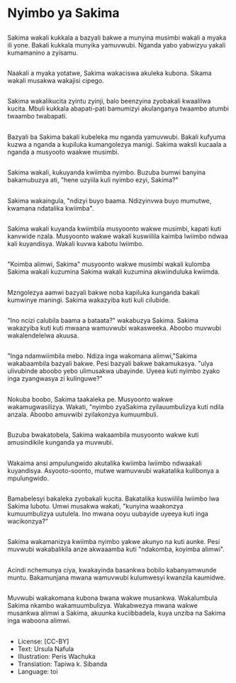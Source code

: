 # Nyimbo ya Sakima

##
Sakima wakali kukkala a bazyali bakwe a munyina musimbi wakali a myaka ili yone. Bakali kukkala munyika yamuvwubi. Nganda yabo yabwizyu yakali kumamanino a zyisamu.

##
Naakali a myaka yotatwe, Sakima wakaciswa akuleka kubona. Sikama wakali musakwa wakajisi cipego.

##
Sakima wakalikucita zyintu zyinji, balo beenzyina zyobakali kwaalilwa kucita. Mbuli kukkala abapati-pati bamumizyi akulanganya twaambo atumbi twaambo twabapati.

##
Bazyali ba Sakima bakali kubeleka mu nganda yamuvwubi. Bakali kufyuma kuzwa a nganda a kupiluka kumangolezya manigi. Sakima waksli kucaala a nganda a musyooto waakwe musimbi.

##
Sakima wakali, kukuyanda kwiimba nyimbo. Buzuba bumwi banyina bakamubuzya ati, "hene uzyiila kuli nyimbo ezyi, Sakima?"

##
Sakima wakaingula, "ndizyi buyo baama. Ndizyinvwa buyo mumutwe, kwamana ndatalika kwiimba".

##
Sakima wakali kuyanda kwiimbila musyoonto wakwe musimbi, kapati kuti kanvwide nzala. Musyoonto wakwe wakali kuswiilila kaimba lwiimbo ndwaa kali kuyandisya. Wakali kuvwa kabotu lwiimbo.

##
"Koimba alimwi, Sakima" musyoonto wakwe musimbi wakali kulomba Sakima wakali kuzumina Sakima wakali kuzumina akwiinduluka kwiimda.

##
Mzngolezya aamwi bazyali bakwe noba kapiluka kunganda bakali kumwinye maningi. Sakima wakazyiba kuti kuli cilubide.

##
"Ino ncizi calubila baama a bataata?" wakabuzya Sakima. Sakima wakazyiba kuti kuti mwaana wamuvwubi wakasweeka. Aboobo muvwubi wakalendelelwa akuusa.

##
"Inga ndamwiimbila mebo. Ndiza inga wakomana alimwi,"Sakima wakabaambila bazyali bakwe. Pesi bazyali bakwe bakamukasya. "ulya ulivubinde aboobo yebo ulimusakwa ubayinde. Uyeea kuti nyimbo zyako inga zyangwasya zi kulinguwe?"

##
Nokuba boobo, Sakima taakaleka pe. Musyoonto wakwe wakamugwasilizya. Wakati, "nyimbo zyaSakima zyilauumbulizya kuti ndila anzala. Aboobo amuvwibi zyilakonzya kumuumbuli.

##
Buzuba bwakatobela, Sakima wakaambila musyoonto wakwe kuti amusindikile kunganda ya muvwubi.

##
Wakaima ansi ampulungwido akutalika kwiimba lwiimbo ndwaakali kuyandisya. Asyooto-soonto, mutwe wamuvwubi wakatalika kulibonya a mpulungwido.

##
Bamabelesyi bakaleka zyobakali kucita. Bakatalika kuswiilila lwiimbo lwa Sakima lubotu. Umwi musakwa wakati, "kunyina waakonzya kumuumbulizya uutulela. Ino mwana ooyu uubayide uyeeya kuti inga wacikonzya?"

##
Sakima wakamanizya kwiimba nyimbo yakwe akunyo na kuti aunke. Pesi muvwubi wakabalikila anze akwaaamba kuti "ndakomba, koyimba alimwi".

##
Acindi nchemunya ciya, kwakayinda basankwa bobilo kabanyamwunde muntu. Bakamunjana mwana wamuvwubi kulumwesyi kwanzila kaumidwe.

##
Muvwubi wakakomana kubona bwana wakwe musankwa. Wakalumbula Sakima nkambo wakamuumbulizya. Wakabwezya mwana wakwe musankwa alimwi a Sakima, akuunka kuciibbadela, kuya unziba na Sakima inga waboona alimwi.

##
* License: [CC-BY]
* Text: Ursula Nafula
* Illustration: Peris Wachuka
* Translation: Tapiwa k. Sibanda
* Language: toi
